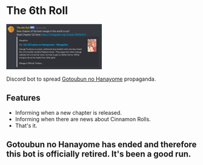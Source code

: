 # The 6th Roll

<img src="res/roll.png" width="50%" alt="The 6th Roll preview">

Discord bot to spread [Gotoubun no Hanayome](https://myanimelist.net/manga/103851/5-toubun_no_Hanayome) propaganda.

## Features
- Informing when a new chapter is released.
- Informing when there are news about Cinnamon Rolls.
- That's it.

## Gotoubun no Hanayome has ended and therefore this bot is officially retired. It's been a good run.